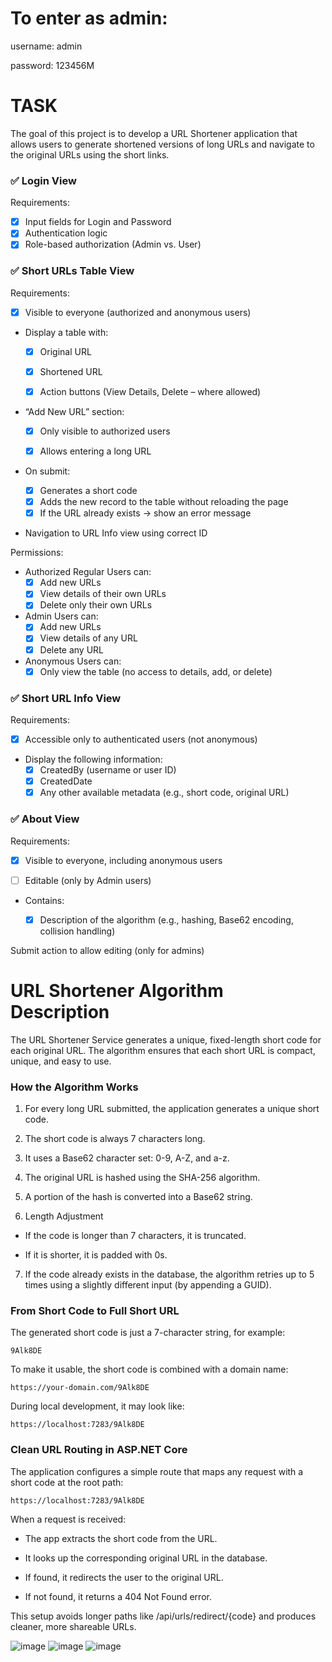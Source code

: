 # To enter as admin:
username: admin

password: 123456M

# TASK
The goal of this project is to develop a URL Shortener application that allows users to generate shortened versions of long URLs and navigate to the original URLs using the short links.

### ✅ Login View

Requirements:

- [x] Input fields for Login and Password
- [x] Authentication logic
- [x] Role-based authorization (Admin vs. User)

### ✅ Short URLs Table View

Requirements:

- [x] Visible to everyone (authorized and anonymous users)

- Display a table with:

     - [x] Original URL

     - [x] Shortened URL

     - [x] Action buttons (View Details, Delete – where allowed)

- “Add New URL” section:

     - [x] Only visible to authorized users

     - [x] Allows entering a long URL

-  On submit:
     - [x]  Generates a short code
     - [x] Adds the new record to the table without reloading the page
     - [x] If the URL already exists → show an error message

-  Navigation to URL Info view using correct ID

Permissions:

-  Authorized Regular Users can:
     - [x] Add new URLs
     - [x] View details of their own URLs
     - [x] Delete only their own URLs

-  Admin Users can:
     - [x] Add new URLs
     - [x] View details of any URL
     - [x] Delete any URL

-  Anonymous Users can:
     - [x] Only view the table (no access to details, add, or delete)

### ✅ Short URL Info View

Requirements:
- [x] Accessible only to authenticated users (not anonymous)

-  Display the following information:
     - [x] CreatedBy (username or user ID)
     - [x] CreatedDate
     - [x] Any other available metadata (e.g., short code, original URL)

### ✅ About View

Requirements:

- [x] Visible to everyone, including anonymous users

- [ ] Editable (only by Admin users)

- Contains:

     - [x] Description of the algorithm (e.g., hashing, Base62 encoding, collision handling)

Submit action to allow editing (only for admins)

# URL Shortener Algorithm Description
The URL Shortener Service generates a unique, fixed-length short code for each original URL. The algorithm ensures that each short URL is compact, unique, and easy to use.

### How the Algorithm Works
1. For every long URL submitted, the application generates a unique short code.
   
2. The short code is always 7 characters long.
  
3. It uses a Base62 character set: 0-9, A-Z, and a-z.
  
4. The original URL is hashed using the SHA-256 algorithm.
  
5.  A portion of the hash is converted into a Base62 string.
  
6. Length Adjustment

- If the code is longer than 7 characters, it is truncated.

- If it is shorter, it is padded with 0s.

7. If the code already exists in the database, the algorithm retries up to 5 times using a slightly different input (by appending a GUID).

### From Short Code to Full Short URL
The generated short code is just a 7-character string, for example:
```
9Alk8DE
```
To make it usable, the short code is combined with a domain name:
```
https://your-domain.com/9Alk8DE
```
During local development, it may look like:
```
https://localhost:7283/9Alk8DE
```
### Clean URL Routing in ASP.NET Core
The application configures a simple route that maps any request with a short code at the root path:

```
https://localhost:7283/9Alk8DE
```
When a request is received:

- The app extracts the short code from the URL.

- It looks up the corresponding original URL in the database.

- If found, it redirects the user to the original URL.

- If not found, it returns a 404 Not Found error.

This setup avoids longer paths like /api/urls/redirect/{code} and produces cleaner, more shareable URLs.


![image](https://github.com/user-attachments/assets/1a75085b-ea8c-440d-a57f-1b197bf7778d)
![image](https://github.com/user-attachments/assets/0b61a21d-62c1-4ff9-97bf-26bf517843e2)
![image](https://github.com/user-attachments/assets/c88cf70a-8e13-4bf6-8435-595063137dd2)

